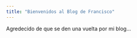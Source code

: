 ```yaml
---
title: "Bienvenidos al Blog de Francisco"
---
```


Agredecido de que se den una vuelta por mi blog...
